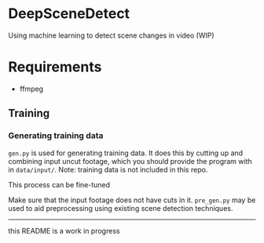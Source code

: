 # DeepSceneDetect
Using machine learning to detect scene changes in video (WIP)

# Requirements
- ffmpeg

## Training
### Generating training data
`gen.py` is used for generating training data. It does this by cutting up and combining input uncut footage,
which you should provide the program with in `data/input/`. 
Note: training data is not included in this repo.

This process can be fine-tuned<!--, as shown in the code examples below. -->

Make sure that the input footage does not have cuts in it. `pre_gen.py` may be used to aid preprocessing using existing scene detection techniques.

---
this README is a work in progress